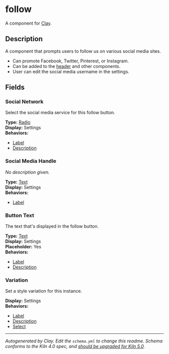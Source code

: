 # follow
A component for [Clay](https://github.com/nymag/amphora/wiki#clay-is-divided-into-components).

## Description
A component that prompts users to follow us on various social media sites.

* Can promote Facebook, Twitter, Pinterest, or Instagram.
* Can be added to the [header](https://github.com/nymag/sites/blob/master/components/header/README.md) and other components.
* User can edit the social media username in the settings.


## Fields
### Social Network

Select the social media service for this follow button.

**Type:** [Radio](https://github.com/nymag/clay-kiln/blob/master/behaviors/radio.md)<br />**Display:** Settings<br />**Behaviors:**

* [Label](https://github.com/nymag/clay-kiln/blob/master/behaviors/label.md)
* [Description](https://github.com/nymag/clay-kiln/blob/master/behaviors/description.md)

### Social Media Handle

_No description given._

**Type:** [Text](https://github.com/nymag/clay-kiln/blob/master/behaviors/text.md)<br />**Display:** Settings<br />**Behaviors:**

* [Label](https://github.com/nymag/clay-kiln/blob/master/behaviors/label.md)

### Button Text

The text that's displayed in the follow button.

**Type:** [Text](https://github.com/nymag/clay-kiln/blob/master/behaviors/text.md)<br />**Display:** Settings<br />**Placeholder:** Yes<br />**Behaviors:**

* [Label](https://github.com/nymag/clay-kiln/blob/master/behaviors/label.md)
* [Description](https://github.com/nymag/clay-kiln/blob/master/behaviors/description.md)

### Variation

Set a style variation for this instance.

**Display:** Settings<br />**Behaviors:**

* [Label](https://github.com/nymag/clay-kiln/blob/master/behaviors/label.md)
* [Description](https://github.com/nymag/clay-kiln/blob/master/behaviors/description.md)
* [Select](https://github.com/nymag/clay-kiln/blob/master/behaviors/select.md)


---
_Autogenerated by Clay. Edit the `schema.yml` to change this readme. Schema conforms to the Kiln 4.0 spec, and [should be upgraded for Kiln 5.0](https://github.com/clay/clay-kiln/wiki/v4.x-%E2%86%92-v5.x-Migration-Guide)._
